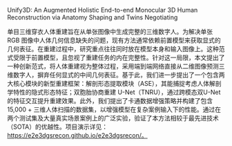 Unify3D: An Augmented Holistic End-to-end Monocular 3D Human Reconstruction via Anatomy Shaping and Twins Negotiating

单目三维穿衣人体重建旨在从单张图像中生成完整的三维数字人。为解决单张 RGB 图像中人体几何信息缺失的问题，现有方法通常依赖前置模型来获取显式的几何表征。在重建过程中，研究重点往往同时放在模型本身和输入图像上。这种范式受限于前置模型，且忽视了重建任务的内在完整性。针对这一局限，本文提出了一种创新范式，将人体重建视为整体过程，采用端到端网络直接从二维图像预测三维数字人，摒弃任何显式的中间几何表征。基于此，我们进一步提出了一个包含两大核心模块的新型重建框架：解剖形态提取模块（ASE），其能捕捉考虑人体解剖学特性的隐式形态特征；双胞胎协商重建 U-Net（TNRU），通过跨模态双U-Net的特征交互提升重建效果。此外，我们提出了卡通数据增强策略并构建了包含15,000 + 三维人体扫描的数据集，以增强模型在复杂案例输入下的性能。通过在两个测试集及大量真实场景案例上的广泛实验，验证了本方法相较于最先进技术（SOTA）的优越性。项目演示详见：<https://e2e3dgsrecon.github.io/e2e3dgsrecon/。>

